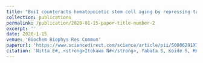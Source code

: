 ```yaml
---
title: "Bmi1 counteracts hematopoietic stem cell aging by repressing target genes and enforcing the stem cell gene signature"
collection: publications
permalink: /publication/2020-01-15-paper-title-number-2
excerpt: ''
date: 2020-1-15
venue: 'Biochem Biophys Res Commun'
paperurl: 'https://www.sciencedirect.com/science/article/pii/S0006291X19320546?via%3Dihub'
citation: 'Nitta E#, <strong>Itokawa N#</strong>, Yabata S, Koide S, Hou LB, Oshima M, Aoyama K, Saraya A, Iwama A. &quot;Bmi1 counteracts hematopoietic stem cell aging by repressing target genes and enforcing the stem cell gene signature.&quot; <i>Biochem Biophys Res Commun.</i> 2020 Jan 15;521(3):612-619.'
---
```

